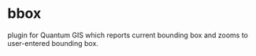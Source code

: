 bbox
====

plugin for Quantum GIS which reports current bounding box and zooms to user-entered bounding box.
